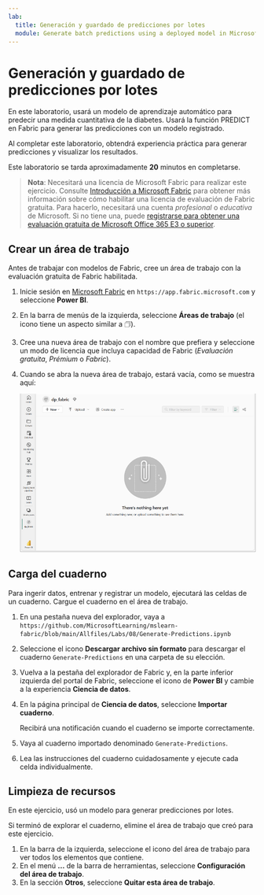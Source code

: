 ```yaml
---
lab:
  title: Generación y guardado de predicciones por lotes
  module: Generate batch predictions using a deployed model in Microsoft Fabric
---
```


# Generación y guardado de predicciones por lotes

En este laboratorio, usará un modelo de aprendizaje automático para predecir una medida cuantitativa de la diabetes. Usará la función PREDICT en Fabric para generar las predicciones con un modelo registrado.

Al completar este laboratorio, obtendrá experiencia práctica para generar predicciones y visualizar los resultados.

Este laboratorio se tarda aproximadamente **20** minutos en completarse.

> **Nota**: Necesitará una licencia de Microsoft Fabric para realizar este ejercicio. Consulte [Introducción a Microsoft Fabric](https://learn.microsoft.com/fabric/get-started/fabric-trial) para obtener más información sobre cómo habilitar una licencia de evaluación de Fabric gratuita. Para hacerlo, necesitará una cuenta *profesional* o *educativa* de Microsoft. Si no tiene una, puede [registrarse para obtener una evaluación gratuita de Microsoft Office 365 E3 o superior](https://www.microsoft.com/microsoft-365/business/compare-more-office-365-for-business-plans).

## Crear un área de trabajo

Antes de trabajar con modelos de Fabric, cree un área de trabajo con la evaluación gratuita de Fabric habilitada.

1. Inicie sesión en [Microsoft Fabric](https://app.fabric.microsoft.com) en `https://app.fabric.microsoft.com` y seleccione **Power BI**.
2. En la barra de menús de la izquierda, seleccione **Áreas de trabajo** (el icono tiene un aspecto similar a &#128455;).
3. Cree una nueva área de trabajo con el nombre que prefiera y seleccione un modo de licencia que incluya capacidad de Fabric (*Evaluación gratuita*, *Prémium* o *Fabric*).
4. Cuando se abra la nueva área de trabajo, estará vacía, como se muestra aquí:

    ![Captura de pantalla de un área de trabajo vacía en Power BI.](./Images/new-workspace.png)

## Carga del cuaderno

Para ingerir datos, entrenar y registrar un modelo, ejecutará las celdas de un cuaderno. Cargue el cuaderno en el área de trabajo.

1. En una pestaña nueva del explorador, vaya a `https://github.com/MicrosoftLearning/mslearn-fabric/blob/main/Allfiles/Labs/08/Generate-Predictions.ipynb`
1. Seleccione el icono **Descargar archivo sin formato** para descargar el cuaderno `Generate-Predictions` en una carpeta de su elección.
1. Vuelva a la pestaña del explorador de Fabric y, en la parte inferior izquierda del portal de Fabric, seleccione el icono de **Power BI** y cambie a la experiencia **Ciencia de datos**.
1. En la página principal de **Ciencia de datos**, seleccione **Importar cuaderno**.

    Recibirá una notificación cuando el cuaderno se importe correctamente.

1. Vaya al cuaderno importado denominado `Generate-Predictions`.
1. Lea las instrucciones del cuaderno cuidadosamente y ejecute cada celda individualmente.

## Limpieza de recursos

En este ejercicio, usó un modelo para generar predicciones por lotes.

Si terminó de explorar el cuaderno, elimine el área de trabajo que creó para este ejercicio.

1. En la barra de la izquierda, seleccione el icono del área de trabajo para ver todos los elementos que contiene.
2. En el menú **...** de la barra de herramientas, seleccione **Configuración del área de trabajo**.
3. En la sección **Otros**, seleccione **Quitar esta área de trabajo**.
